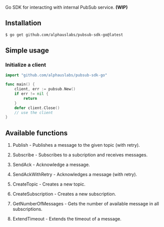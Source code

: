 
Go SDK for interacting with internal PubSub service. **(WIP)** 

## Installation

```bash
$ go get github.com/alphauslabs/pubsub-sdk-go@latest
```

## Simple usage

### Initialize a client

```go
import "github.com/alphauslabs/pubsub-sdk-go"

func main() {
    client, err := pubsub.New()
    if err != nil {
        return
    }
    defer client.Close()
    // use the client
}
```
## Available functions

1. Publish - Publishes a message to the given topic (with retry).
2. Subscribe - Subscribes to a subcription and receives messages.
3. SendAck - Acknowledge a message.
4. SendAckWithRetry - Acknowledges a message (with retry).
5. CreateTopic - Creates a new topic.
6. CreateSubscription - Creates a new subscription.
7. GetNumberOfMessages - Gets the number of available message in all subscriptions.

8. ExtendTimeout - Extends the timeout of a message.